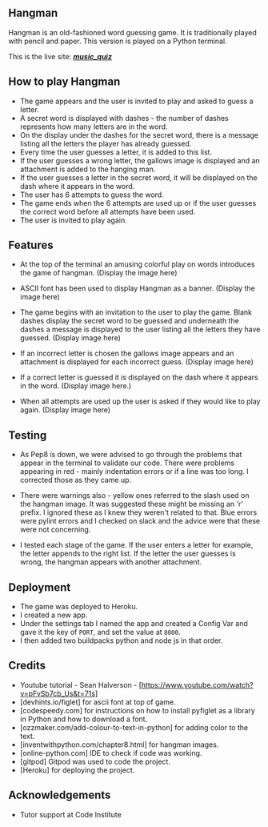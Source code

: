 ## Hangman

Hangman is an old-fashioned word guessing game. It is traditionally played with pencil and paper. This version is played on a Python terminal.

This is the live site: ***[music_quiz](https://caitriona71-musicquiz-tf5qeirj9b3.ws-eu63.gitpod.io)***

## How to play Hangman

* The game appears and the user is invited to play and asked to guess a letter.
* A secret word is displayed with dashes - the number of dashes represents how many letters are in the word.  
* On the display under the dashes for the secret word, there is a message listing all the letters the player has already guessed.
* Every time the user guesses a letter, it is added to this list.
*  If the user guesses a wrong letter, the gallows image is displayed and an attachment is added to the hanging man. 
* If the user guesses a letter in the secret word, it will be displayed on the dash where it appears in the word.  
* The user has 6 attempts to guess the word.  
* The game ends when the 6 attempts are used up or if the user guesses the correct word before all attempts have been used.
* The user is invited to play again.

## Features

* At the top of the terminal an amusing colorful play on words introduces the game of hangman. (Display the image here)

* ASCII font has been used to display Hangman as a banner. (Display the image here)

* The game begins with an invitation to the user to play the game. Blank dashes display the secret word to be guessed and underneath the dashes a message is displayed to the user listing all the letters they have guessed. (Display image here)

* If an incorrect letter is chosen the gallows image appears and an attachment is displayed for each incorrect guess. (Display image here)

* If a correct letter is guessed it is displayed on the dash where it appears in the word. (Display image here.)

* When all attempts are used up the user is asked if they would like to play again. (Display image here)

## Testing

* As Pep8 is down, we were advised to go through the problems that appear in the terminal to validate our code.  There were problems appearing in red - mainly indentation errors or if a line was too long.  I corrected those as they came up.  
* There were warnings also - yellow ones referred to the slash used on the hangman image.  It was suggested these might be missing an 'r' prefix.  I ignored these as I knew they weren't related to that. Blue errors were pylint errors and I checked on slack and the advice were that these were not concerning.

* I tested each stage of the game.  If the user enters a letter for example, the letter appends to the right list. If the letter the user guesses is wrong, the hangman appears with another attachment.

## Deployment

* The game was deployed to Heroku.
* I created a new app.
* Under the settings tab I named the app and created a Config Var and gave it the key of `PORT`, and set the value at `8000`.  
* I then added two buildpacks python and node js in that order.

## Credits

* Youtube tutorial - Sean Halverson - [https://www.youtube.com/watch?v=pFvSb7cb_Us&t=71s]
* [devhints.io/figlet] for ascii font at top of game.
* [codespeedy.com] for instructions on how to install pyfiglet as a library in Python and how to download a font.
* [ozzmaker.com/add-colour-to-text-in-python] for adding color to the text.
* [inventwithpython.com/chapter8.html] for hangman images.
* [online-python.com] IDE to check if code was working.
* [gitpod] Gitpod was used to code the project.
* [Heroku] for deploying the project.

## Acknowledgements

* Tutor support at Code Institute
   
